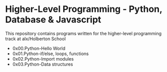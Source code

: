 # Higher-Level Programming - Python, Database & Javascript
This repository contains programs written for the higher-level programming track at alx/Holberton School
- 0x00.Python-Hello World
- 0x01.Python-if/else, loops, functions
- 0x02.Python-Import modules
- 0x03.Python-Data structures
